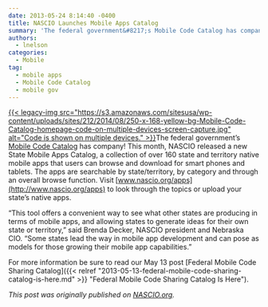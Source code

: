 ```yaml
---
date: 2013-05-24 8:14:40 -0400
title: NASCIO Launches Mobile Apps Catalog
summary: 'The federal government&#8217;s Mobile Code Catalog has company! This month, NASCIO released a new State Mobile Apps Catalog, a collection of over 160 state and territory native mobile apps that users can browse and download for smart phones and tablets. The apps are searchable by state/territory,'
authors:
  - lnelson
categories:
  - Mobile
tag:
  - mobile apps
  - Mobile Code Catalog
  - mobile gov
---
```


[{{< legacy-img src="https://s3.amazonaws.com/sitesusa/wp-content/uploads/sites/212/2014/08/250-x-168-yellow-bg-Mobile-Code-Catalog-homepage-code-on-multiple-devices-screen-capture.jpg" alt="Code is shown on multiple devices." >}}](https://s3.amazonaws.com/sitesusa/wp-content/uploads/sites/212/2014/01/mobile-codesharing-21-350x214.jpg)The federal government&#8217;s [Mobile Code Catalog](http://gsa.github.io/Mobile-Code-Catalog/) has company! This month, NASCIO released a new State Mobile Apps Catalog, a collection of over 160 state and territory native mobile apps that users can browse and download for smart phones and tablets. The apps are searchable by state/territory, by category and through an overall browse function. Visit<span style="font-family: Arial Narrow"> </span>[www.nascio.org/apps](http://www.nascio.org/apps) to look through the topics or upload your state&#8217;s native apps.

&#8220;This tool offers a convenient way to see what other states are producing in terms of mobile apps, and allowing states to generate ideas for their own state or territory,&#8221; said Brenda Decker, NASCIO president and Nebraska CIO. &#8220;Some states lead the way in mobile app development and can pose as models for those growing their mobile app capabilities.&#8221;

For more information be sure to read our May 13 post [Federal Mobile Code Sharing Catalog]({{< relref "2013-05-13-federal-mobile-code-sharing-catalog-is-here.md" >}} "Federal Mobile Code Sharing Catalog Is Here").

_This post was originally published on  [NASCIO.org](http://www.nascio.org/newsroom/pressrelease.cfm?id=158)._
